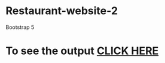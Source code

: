 # Restaurant-website-2
Bootstrap 5

# To see the output [CLICK HERE](https://harshithvh.github.io/Restaurant-website-2/index.html)
